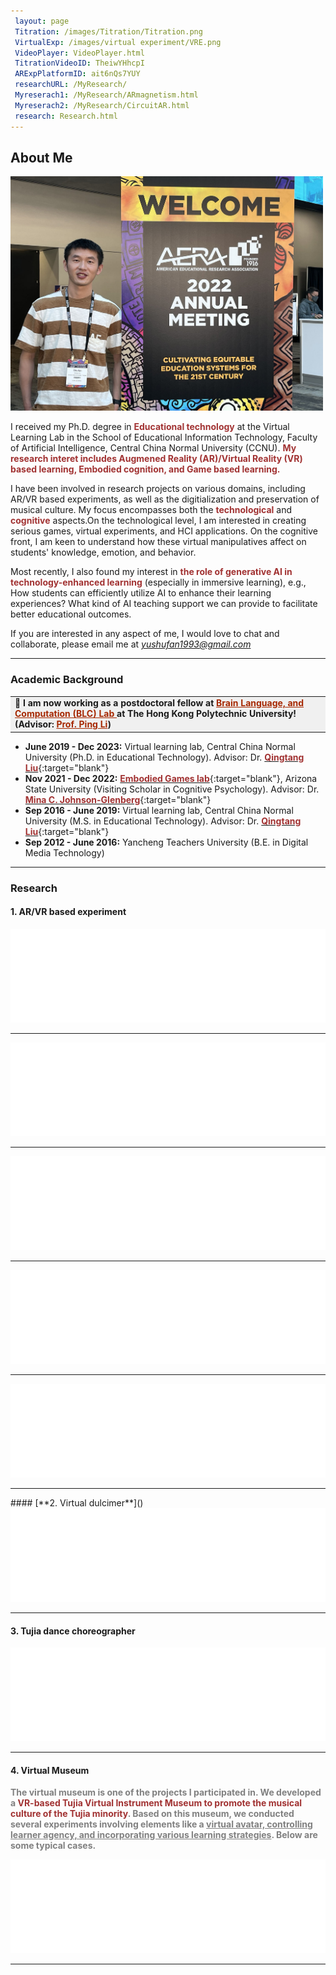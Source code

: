 ```yaml
---
 layout: page
 Titration: /images/Titration/Titration.png
 VirtualExp: /images/virtual experiment/VRE.png
 VideoPlayer: VideoPlayer.html
 TitrationVideoID: TheiwYHhcpI
 ARExpPlatformID: ait6nQs7YUY  
 researchURL: /MyResearch/
 Myreserach1: /MyResearch/ARmagnetism.html
 Myreserach2: /MyResearch/CircuitAR.html
 research: Research.html
---
```



## About Me
<img src="/images/ShufanAERA.jpg" class="floatpic" width="500" height="375" >

I received my Ph.D. degree in **<font color="#A13232">Educational technology</font>** at the Virtual Learning Lab in the School of Educational Information Technology, Faculty of Artificial Intelligence, Central China Normal University (CCNU). **<font color="#A13232">My research interet includes Augmened Reality (AR)/Virtual Reality (VR) based learning, Embodied cognition, and Game based learning.</font>** 

I have been involved in research projects on various domains, including AR/VR based experiments, as well as the digitialization and preservation of musical culture. My focus encompasses both the **<font color="#A13232">technological</font>** and **<font color="#A13232">cognitive</font>** aspects.On the technological level, I am interested in creating serious games, virtual experiments, and HCI applications. On the cognitive front, I am keen to understand how these virtual manipulatives affect on students' knowledge, emotion, and behavior.

Most recently, I also found my interest in **<font color="#A13232">the role of generative AI in technology-enhanced learning</font>** (especially in immersive learning), e.g., How students can efficiently utilize AI to enhance their learning experiences? What kind of AI teaching support we can provide to facilitate better educational outcomes.

If you are interested in any aspect of me, I would love to chat and collaborate, please email me at  *[yushufan1993@gmail.com](mailto:yushufan1993@gmail.com)*
<br>

---
### Academic Background

<table><tr><td bgcolor=	'#F0F0F0'>
<b>📣 <font color="">I am now working as a postdoctoral fellow at 
<a href="https://blclab.org/" target="_blank" style="color:#a62800;">Brain Language, and Computation (BLC) Lab </a>
at The Hong Kong Polytechnic University! (Advisor: 
<a href="https://blclab.org/ourlab/ping-li/" target="_blank" style="color:#a62800;">Prof. Ping Li</a>)
</font>
</b></td></tr></table>



- **June 2019 - Dec 2023:** Virtual learning lab, Central China Normal University (Ph.D. in Educational Technology). Advisor: Dr. [**<font color="#A13232">Qingtang Liu</font>**](http://faculty.ccnu.edu.cn/2006982951){:target="blank"}
- **Nov 2021 - Dec 2022:** [**<font color="#A13232">Embodied Games lab</font>**](https://www.embodied-games.com/games/natural-selection-catch-a-mimic/){:target="blank"}, Arizona State University (Visiting Scholar in Cognitive Psychology). Advisor: Dr. [**<font color="#A13232">Mina C. Johnson-Glenberg</font>**](https://search.asu.edu/profile/1154172){:target="blank"}
- **Sep 2016 - June 2019:** Virtual learning lab, Central China Normal University (M.S. in Educational Technology). Advisor: Dr. [**<font color="#A13232">Qingtang Liu</font>**](http://faculty.ccnu.edu.cn/2006982951){:target="blank"}
- **Sep 2012 - June 2016:** Yancheng Teachers University (B.E. in Digital Media Technology)

   
---
### Research
#### **1. AR/VR based experiment**

<iframe  src="/MyResearch/CircuitAR.html" class="auto-resize-iframe" width="100%" frameborder="0" scrolling="no" > </iframe>
<hr class="hr-wavy"> 
<iframe  src="/MyResearch/ARmagnetism.html" class="auto-resize-iframe" width="100%" frameborder="0" scrolling="no"> </iframe>
<hr class="hr-wavy"> 
<iframe  src="/MyResearch/Titration.html" class="auto-resize-iframe" width="100%" frameborder="0" scrolling="no"> </iframe>
<hr class="hr-wavy"> 
<iframe  src="/MyResearch/DopplerAR.html" class="auto-resize-iframe" width="100%" frameborder="0" scrolling="no"> </iframe>
<hr class="hr-wavy"> 
<iframe  src="/MyResearch/ARAtom.html" class="auto-resize-iframe" width="100%" frameborder="0" scrolling="no"> </iframe>
<hr class="hr-wavy"> 
#### [**2. Virtual dulcimer**]()
<iframe  src="/MyResearch/Dulcimer.html" class="auto-resize-iframe" width="100%" frameborder="0" scrolling="no"> </iframe>
<hr class="hr-wavy"> 

#### **3. Tujia dance choreographer**
<iframe  src="/MyResearch/DanceTeaching.html" class="auto-resize-iframe" width="100%" frameborder="0" scrolling="no"> </iframe>
<hr class="hr-wavy"> 

#### **4. Virtual Museum**
**<font color=grey>The virtual museum is one of the projects I participated in. We developed a <font color="#A13232">VR-based Tujia Virtual Instrument Museum to promote the musical culture of the Tujia minority</font>. Based on this museum, we conducted several experiments involving elements like a <u>virtual avatar, controlling learner agency, and incorporating various learning strategies</u>. Below are some typical cases.</font>**

<iframe  src="/MyResearch/VirtualMuseum.html" class="auto-resize-iframe" width="100%" frameborder="0" scrolling="no"> </iframe>
<hr class="hr-wavy"> 